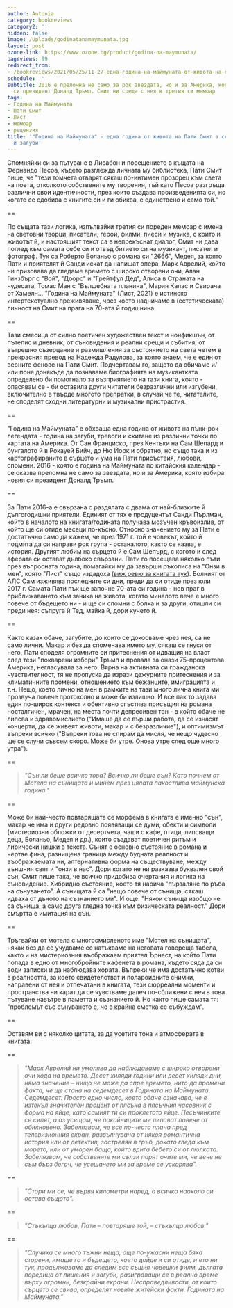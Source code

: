 ```yaml
---
author: Antonia
category: bookreviews
category2: ''
hidden: false
image: /Uploads/godinatanamaymunata.jpg
layout: post
ozone-link: https://www.ozone.bg/product/godina-na-maymunata/
pageviews: 99
redirect_from:
- /bookreviews/2021/05/25/11-27-една-година-на-маймуната-от-живота-на-пати-смит
schedule: ''
subtitle: 2016 е преломна не само за рок звездата, но и за Америка, която избира новия
  си президент Доналд Тръмп. Смит ни среща с нея в третия си мемоар
tags:
- Година на Маймуната
- Пати Смит
- Лист
- мемоар
- рецензия
title: '"Година на Маймуната" - една година от живота на Пати Смит в скитания, спомени
  и загуби'
---
```


Спомняйки си за пътуване в Лисабон и посещението в къщата на Фернандо Песоа, където разглежда личната му библиотека, Пати Смит пише, че "тези томчета отварят сякаш по-интимен прозорец към света на поета, отколкото собствените му творения, тъй като Песоа разгръща различни свои идентичности, през които създава произведенията си, но когато се сдобива с книгите си и ги обиква, е единствено и само той." 

\==

По същата тази логика, изпълвайки третия си пореден мемоар с имена на световни творци, писатели, герои, филми, пиеси и музика, с които и животът й, и настоящият текст са в непрекъснат диалог, Смит ни дава поглед към самата себе си и отвъд битието си на музикант, писател и фотограф. Тук са Роберто Боланьо с романа си "2666", Медея, за която Пати и приятелят й Санди искат да напишат опера, Марк Аврелий, който ни призовава да гледаме времето с широко отворени очи, Алан Гинзбърг с "Вой", "Доорс" и "Грейтфул Дед", Алиса в Страната на чудесата, Томас Ман с "Вълшебната планина", Мария Калас и Свирача от Хамелн... "Година на Маймуната" (Лист, 2021) е истинско интертекстуално преживяване, чрез което надничаме в (естетическата) личност на Смит на прага на 70-ата й годишнина. 

\==

Тази смесица от силно поетичен художествен текст и нонфикшън, от пътепис и дневник, от съновидения и реални срещи и събития, от вътрешно съзерцание и размишления за състоянието на света четем в прекрасния превод на Надежда Радулова, за която знаем, че е един от верните фенове на Пати Смит. Подчертавам го, защото да обичаме и/или поне донякъде да познаваме биографията на музикантката определено би помогнало за възприятието на тази книга, която - опасявам се - би оставила други читатели безразлични или изгубени, включително в твърде многото препратки, в случай че те, читателите, не споделят сходни литературни и музикални пристрастия. 

\==

"Година на Маймуната" е обхваща една година от живота на пънк-рок легендата - година на загуби, тревоги и скитане из различни точки по картата на Америка. От Сан Франциско, през Кентъки на Сам Шепард и бунгалото й в Рокауей Бийч, до Ню Йорк и обратно, но също така и из картографираните в сърцето и ума на Пати присъствия, любови, спомени. 2016 - която е година на Маймуната по китайския календар - се оказва преломна не само за звездата, но и за Америка, която избира новия си президент Доналд Тръмп. 

\==

За Пати 2016-а е свързана с раздялата с двама от най-близките й дългогодишни приятели. Единият от тях е продуцентът Санди Пърлман, който в началото на книгата/годината получава мозъчен кръвоизлив, от който ще си отиде месеци по-късно. Относно значението му за Пати е достатъчно само да кажем, че през 1971 г. той е човекът, който й подмята да си направи рок група - останалото, както се казва, е история. Другият любим на сърцето й е Сам Шепърд, с когото и след аферата си остават дълбоко свързани. Пати го посещава няколко пъти през въпросната година, помагайки му да завърши ръкописа на "Онзи в мен", която "Лист" също издадоха ([виж ревю за книгата тук](https://literaturnirazgovori.com/bookreviews/2019/04/18/10-39-%D1%80%D0%B5%D1%86%D0%B5%D0%BD%D0%B7%D0%B8%D1%8F-%D0%BE%D0%BD%D0%B7%D0%B8-%D0%B2-%D0%BC%D0%B5%D0%BD-%D1%81%D0%B0%D0%BC-%D1%88%D0%B5%D0%BF%D1%8A%D1%80%D0%B4-%D1%80%D0%BE%D0%BC%D0%B0%D0%BD-%D1%81%D0%B0%D1%83%D0%BD%D0%B4%D1%82%D1%80%D0%B0%D0%BA-%D0%BA%D1%8A%D0%BC-%D0%B5%D0%B4%D0%B8%D0%BD-%D1%84%D1%80%D0%B0%D0%B3%D0%BC%D0%B5%D0%BD%D1%82%D0%B0%D1%80%D0%B5%D0%BD-%D0%B6%D0%B8%D0%B2%D0%BE%D1%82.html)). Болният от АЛС Сам изживява последните си дни, преди да си отиде през юли 2017 г. Самата Пати пък ще започне 70-ата си година - нов праг в приближаването към заника на живота, когато миналото вече е много повече от бъдещето ни - и ще си спомни с болка и за други, отишли си преди нея: съпруга й Тед, майка й, дори кучето й.

\==

Както казах обаче, загубите, до които се докосваме чрез нея, са не само лични. Макар и без да споменава името му, сякаш се гнуси от него, Пати споделя огромните си притеснения от идващия на власт след тези "покварени избори" Тръмп и провала за онази 75-процентова Америка, негласувала за него. Вярна на активната си гражданска чувствителност, тя не пропуска да изрази дежурните притеснения и за климатичните промени, отношението към бежанците, имиграцията и т.н. Нещо, което лично на мен в рамките на тази много лична книга ми прозвуча повече протоколно и може би излишно. И все пак то задава един по-широк контекст и обективно сгъстява присъщия на романа носталгичен, мрачен, на места почти депресивен тон - в който обаче не липсва и здравомислието ("Имаше да се върши работа, да се изнасят концерти, да се живеят животи, макар и с безразличие"), и оптимизмът въпреки всичко ("Въпреки това не спирам да мисля, че нещо чудесно ще се случи съвсем скоро. Може би утре. Онова утре след още много утра").

\== 

> *"Сън ли беше всичко това? Всичко ли беше сън? Като почнем от Мотела на сънищата и минем през цялата пакостлива маймунска година."*

\==

Може би най-често повтарящата се морфема в книгата е именно "сън", макар че има и други редовно появяващи се думи, обекти и символи (мистериозни обложки от десертчета, чаши с кафе, птици, липсващи деца, Боланьо, Медея и др.), които създават поетичен ритъм и лирически нишки в текста. Сънят е основно състояние в романа и чертае фина, разнищена граница между будната реалност и въображаемата ни, алтернативна форма на съществуване, между външния свят и "онзи в нас". Дори когато не ни разказва буквален свой сън, Смит пише така, че всичко придобива очертания и логика на съновидение. Хибридно състояние, което тя нарича "пързаляне по ръба на сънуването". А сънищата й са "нещо повече от сънища, сякаш идваха от дъното на съзнанието ми". И още: "Някои сънища изобщо не са сънища, а само друга гледна точка към физическата реалност." Дори смъртта е имитация на сън. 

\==

Тръгвайки от мотела с многосмисленото име "Мотел на сънищата", някак без да се учудваме се натъкваме на неговата говореща табела, както и на мистериозния въображаем приятел Ърнест, на който Пати попада в едно от многобройните кафенета в романа, където сяда да си води записки и да наблюдава хората. Въпреки че има достатъчно котви в реалността, за което свидетелстват и полароидните снимки, направени от нея и отпечатани в книгата, тези сюрреални моменти и пространства ни карат да се чувстваме далеч по-сближени с нея в това пътуване навътре в паметта и съзнанието й. Но както пише самата тя: "проблемът със сънуването е, че в крайна сметка се събуждам". 

\==

Оставям ви с няколко цитата, за да усетите тона и атмосферата в книгата:

\==

> *"Марк Аврелий ни умолява да наблюдаваме с широко отворени очи хода на времето. Десет хиляди години или десет хиляди дни, няма значение – нищо не може да спре времето, нито да промени факта, че ще стана на седемдесет в Годината на Маймуната. Седемдесет. Просто едно число, което обаче означава, че е изтекъл значителен процент от пясъка в пясъчния часовник с форма на яйце, като самият ти си проклетото яйце. Песъчинките се сипят, а аз усещам, че покойниците ми липсват повече от обикновено. Забелязвам, че все по-често плача пред телевизионния екран, развълнувана от някоя романтична история или от детектив, застрелян в гръб, докато гледа към морето, или от уморен баща, който вдига бебето си от люлката. Забелязвам, че собствените ми сълзи парят очите ми, че вече не съм бърз бегач, че усещането ми за време се ускорява".*

\==

> *"Стори ми се, че вървя километри наред, а всичко наоколо си остава същото".*

\==

> *"Стъкълца любов, Пати – повтаряше той, – стъкълца любов."*

\==

> *"Случиха се много тъжни неща, още по-ужасни неща бяха сторени, имаше го и бъдещето, което дойде и си отиде, и ето ни тук, продължаваме да следим все същия човешки филм, дългата поредица от лишения и загуби, разиграващи се в реално време върху огромни, безкрайни екрани. Несправедливости, от които сърцето се свива, определят новите житейски факти. Годината на Маймуната."*